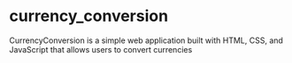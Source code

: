 # currency_conversion
CurrencyConversion is a simple web application built with HTML, CSS, and JavaScript that allows users to convert currencies
